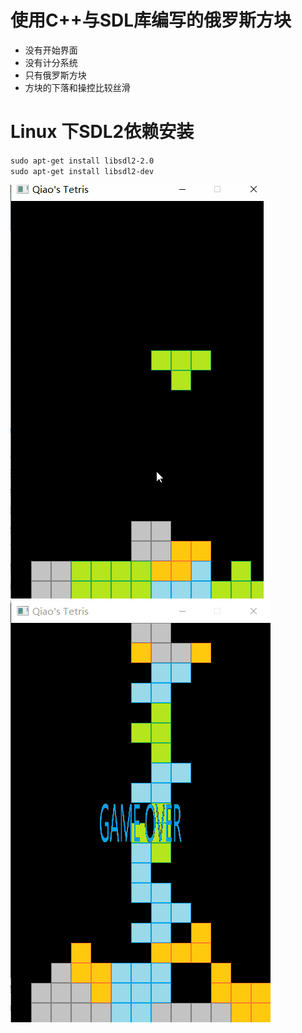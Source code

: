 # 使用C++与SDL库编写的俄罗斯方块
* 没有开始界面
* 没有计分系统
* 只有俄罗斯方块
* 方块的下落和操控比较丝滑

# Linux 下SDL2依赖安装
`sudo apt-get install libsdl2-2.0`  
`sudo apt-get install libsdl2-dev`

![image](demo.gif)
![image](prtsc1.png)

